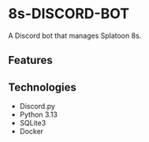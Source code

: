 # 8s-DISCORD-BOT

A Discord bot that manages Splatoon 8s.

## Features


## Technologies
- Discord.py
- Python 3.13
- SQLite3
- Docker

